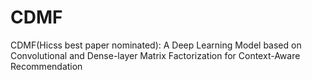 # CDMF
CDMF(Hicss best paper nominated): A Deep Learning Model based on Convolutional and Dense-layer Matrix Factorization for Context-Aware Recommendation
